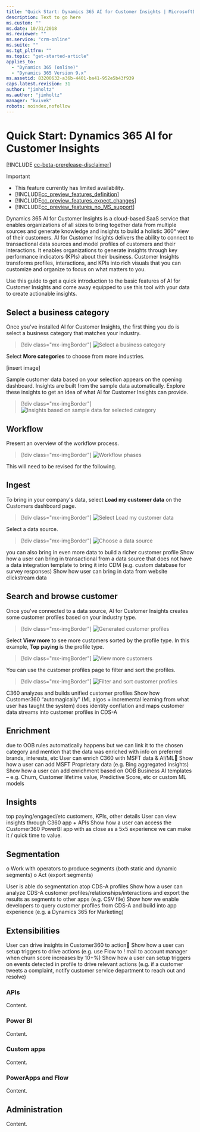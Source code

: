 ```yaml
---
title: "Quick Start: Dynamics 365 AI for Customer Insights | MicrosoftDocs"
description: Text to go here
ms.custom: ""
ms.date: 10/31/2018
ms.reviewer: ""
ms.service: "crm-online"
ms.suite: ""
ms.tgt_pltfrm: ""
ms.topic: "get-started-article"
applies_to: 
  - "Dynamics 365 (online)"
  - "Dynamics 365 Version 9.x"
ms.assetid: 83200632-a36b-4401-ba41-952e5b43f939
caps.latest.revision: 31
author: "jimholtz"
ms.author: "jimholtz"
manager: "kvivek"
robots: noindex,nofollow
---
```

# Quick Start: Dynamics 365 AI for Customer Insights

[!INCLUDE [cc-beta-prerelease-disclaimer](../includes/cc-beta-prerelease-disclaimer.md)]

> [!IMPORTANT]
> - This feature currently has limited availability.
> - [!INCLUDE[cc_preview_features_definition](../includes/cc-preview-features-definition.md)]  
> - [!INCLUDE[cc_preview_features_expect_changes](../includes/cc-preview-features-expect-changes.md)]  
> - [!INCLUDE[cc_preview_features_no_MS_support](../includes/cc-preview-features-no-ms-support.md)]  

Dynamics 365 AI for Customer Insights is a cloud-based SaaS service that enables organizations of all sizes to bring together data from multiple sources and generate knowledge and insights to build a holistic 360° view of their customers. AI for Customer Insights delivers the ability to connect to transactional data sources and model profiles of customers and their interactions. It enables organizations to generate insights through key performance indicators (KPIs) about their business. Customer Insights transforms profiles, interactions, and KPIs into rich visuals that you can customize and organize to focus on what matters to you.

Use this guide to get a quick introduction to the basic features of AI for Customer Insights and come away equipped to use this tool with your data to create actionable insights.

## Select a business category
Once you've installed AI for Customer Insights, the first thing you do is select a business category that matches your industry.

> [!div class="mx-imgBorder"] 
> ![](media/choose-business-category720.png "Select a business category")

Select **More categories** to choose from more industries. 

[insert image]

Sample customer data based on your selection appears on the opening dashboard. Insights are built from the sample data automatically. Explore these insights to get an idea of what AI for Customer Insights can provide.

> [!div class="mx-imgBorder"] 
> ![](media/customers-dashboard720.png "Insights based on sample data for selected category")

## Workflow
Present an overview of the workflow process.

> [!div class="mx-imgBorder"] 
> ![](media/workflow720.png "Workflow phases")

This will need to be revised for the following.

## Ingest
To bring in your company's data, select **Load my customer data** on the Customers dashboard page.

> [!div class="mx-imgBorder"] 
> ![](media/load-customer-data75.png "Select Load my customer data")

Select a data source. 

> [!div class="mx-imgBorder"] 
> ![](media/choose-data-source75.png "Choose a data source")


you can also bring in even more data to build a richer customer profile
Show how a user can bring in transactional from a data source that does not have a data integration template to bring it into CDM (e.g. custom database for survey responses)
Show how user can bring in data from website clickstream data

## Search and browse customer
Once you've connected to a data source, AI for Customer Insights creates some customer profiles based on your industry type.

> [!div class="mx-imgBorder"] 
> ![](media/customer-profiles75.png "Generated customer profiles")

Select **View more** to see more customers sorted by the profile type. In this example, **Top paying** is the profile type.

> [!div class="mx-imgBorder"] 
> ![](media/view-more-customers.png "View more customers")

You can use the customer profiles page to filter and sort the profiles.

> [!div class="mx-imgBorder"] 
> ![](media/filter-sort.png "Filter and sort customer profiles")

C360 analyzes and builds unified customer profiles
Show how Customer360 “automagically” (ML algos + incremental learning from what user has taught the system) does identity conflation and maps customer data streams into customer profiles in CDS-A



## Enrichment
due to OOB rules automatically happens but we can link it to the chosen category and mention that the data was enriched with info on preferred brands, interests, etc
User can enrich C360 with MSFT data & AI/ML
Show how a user can add MSFT Proprietary data (e.g. Bing aggregated insights)
Show how a user can add enrichment based on OOB Business AI templates – e.g. Churn, Customer lifetime value, Predictive Score, etc or custom ML models


## Insights
top paying/engaged/etc customers, KPIs, other details
User can view insights through C360 app + APIs
Show how a user can access the Customer360 PowerBI app with as close as a 5x5 experience we can make it / quick time to value.


## Segmentation
o	Work with operators to produce segments (both static and dynamic segments)
o	Act (export segments)

User is able do segmentation atop CDS-A profiles
Show how a user can analyze CDS-A customer profiles/relationships/interactions and export the results as segments to other apps (e.g. CSV file)
Show how we enable developers to query customer profiles from CDS-A and build into app experience (e.g. a Dynamics 365 for Marketing)

## Extensibilities
User can drive insights in Customer360 to action
Show how a user can setup triggers to drive actions (e.g. use Flow to ! mail to account manager when churn score increases by 10+%)
Show how a user can setup triggers on events detected in profile to drive relevant actions (e.g. if a customer tweets a complaint, notify customer service department to reach out and resolve)


### APIs
Content.

### Power BI
Content.

### Custom apps
Content.

### PowerApps and Flow
Content.

## Administration
Content.